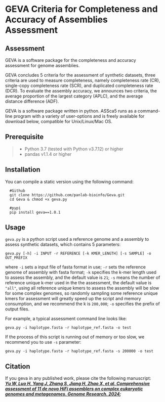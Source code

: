 # GEVA Criteria for Completeness and Accuracy of Assemblies Assessment
## Assessment
GEVA is a software package for the completeness and accuracy assessment for genome assemblies.  

GEVA concludes 5 criteria for the assessment of synthetic datasets, three criteria are used to measure completeness, namely completeness rate (CR), single-copy completeness rate (SCR), and duplicated completeness rate (DCR). To evaluate the assembly accuracy, we announces two criteria, the average proportion of the largest category (APLC), and the average distance difference (ADF).   

GEVA is a software package written in python. ASSca5 runs as a command-line program with a variety of user-options and is freely available for download below, compatible for Unix/Linux/Mac OS.  


## Prerequisite
> * Python 3.7 (tested with Python v3.7.12) or higher
> * pandas v1.1.4 or higher

## Installation
You can compile a static version using the following command:  
```
  #Github
  git clone https://github.com/panlab-bioinfo/Geva.git
  cd Geva & chmod +x geva.py

  #pypi
  pip install geva==1.0.1    
```  

## Usage
`geva.py` is a python script used a reference genome and a assembly to assess synthetic datasets, which contains 5 parameters:  

    geva.py [-h] -i INPUT -r REFERENCE [-k KMER_LENGTH] [-s SAMPLE] -o OUT_PREFIX  

where `-i` sets a input file of fasta format in use; `-r` sets the reference genome of assembly with fasta format; `-k` specifies the k-mer length used to assess the assembly, and the default value is `21`; `-s` means the number of reference unique k-mer used in the the assessment, the default value is `"all"`, using all reference unique kmers to assess the assembly will be slow for some complex genomes, so randomly sampling some reference unique kmers for assessment will greatly speed up the script and memory consumption, and we recommend the k is `200,000`; `-o` specifies the prefix of output files. 

For example, a typical assessment command line looks like:  

    geva.py -i haplotype.fasta -r haplotype_ref.fasta -o test  

If the process of this script is running out of memory or too slow, we recommend you to use `-s` parameter:

    geva.py -i haplotype.fasta -r haplotype_ref.fasta -s 200000 -o test 


## Citation
If you geva in any published work, please cite the following manuscript:  
***[Yu W, Luo H, Yang J, Zhang S, Jiang H, Zhao X, et al. Comprehensive assessment of 11 de novo HiFi assemblers on complex eukaryotic genomes and metagenomes. Genome Research. 2024](https://pubmed.ncbi.nlm.nih.gov/38428994/);***

